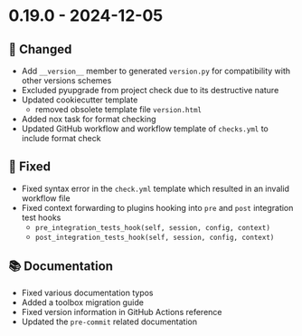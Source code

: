 # 0.19.0 - 2024-12-05

## 🔧 Changed

* Add `__version__` member to generated `version.py` for compatibility with other versions schemes
* Excluded pyupgrade from project check due to its destructive nature
* Updated cookiecutter template
    - removed obsolete template file `version.html`
* Added nox task for format checking
* Updated GitHub workflow and workflow template of `checks.yml` to include format check

## 🐞 Fixed

* Fixed syntax error in the `check.yml` template which resulted in an invalid workflow file
* Fixed context forwarding to plugins hooking into `pre` and `post` integration test hooks
    - `pre_integration_tests_hook(self, session, config, context)`
    - `post_integration_tests_hook(self, session, config, context)`

## 📚 Documentation

* Fixed various documentation typos
* Added a toolbox migration guide
* Fixed version information in GitHub Actions reference
* Updated the `pre-commit` related documentation
